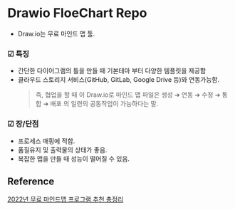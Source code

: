 # Drawio FloeChart Repo
- Draw.io는 무료 마인드 맵 툴.

### ☑ 특징
- 간단한 다이어그램의 틀을 만들 때 기본테마 부터 다양한 템플릿을 제공함
- 클라우드 스토리지 서비스(GitHub, GitLab, Google Drive 등)와 연동가능함.
  > 즉, 협업을 할 때 이 Draw.io로 마인드 맵 파일은 생성 ➔ 연동 ➔ 수정 ➔ 통합 ➔ 배포 의 일련의 공동작업이 가능하다는 말.


### ☑ 장/단점
- 프로세스 매핑에 적합.
- 품질유지 및 출력물의 상태가 좋음.
- 복잡한 맵을 만들 때 성능이 떨어질 수 있음.


## Reference
[2022년 무료 마인드맵 프로그램 추천 총정리](https://gitmind.com/kr/free-mind-map-software.html#_7)
